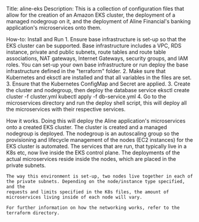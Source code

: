 Title: aline-eks
Description:
This is a collection of configuration files that allow for the creation of an Amazon EKS cluster, the deployment of a managed nodegroup on it,
and the deployment of Aline Financial's banking application's microservices onto them.

How-to: Install and Run
    1. Ensure base infrastructure is set-up so that the EKS cluster can be supported. 
    Base infrastructure includes a VPC, RDS instance, private and public subnets, route tables and route table associations,
    NAT gateways, Internet Gateways, security groups, and IAM roles.
    You can set-up your own base infrastructure or run deploy the base infrastructure defined in the "terraform" folder.
    2. Make sure that Kubernetes and eksctl are installed and that all variables in the files are set.
    3. Ensure that the Kubernetes ConfigMap and Secret are applied. 
    3. Create the cluster and nodegroup, then deploy the database service
        eksctl create cluster -f cluster.yml
        kubectl apply -f db-service.yml
    4. Go to the microservices directory and run the deploy shell script, this will deploy all the microservices with their respective services.

How it works.
    Doing this will deploy the Aline application's microservices onto a created EKS cluster. The cluster is created and a managed nodegroup is deployed.
    The nodegroup is an autoscaling group so the provisioning and lifecycle management of the nodes (EC2 instances) for the EKS cluster is automated.
    The services that are run, that typically live in a K8s etc, now live inside the EKS control plane. The deployments of the actual microservices reside
    inside the nodes, which are placed in the private subnets. 
    
    The way this environment is set-up, two nodes live together in each of the private subnets. Depending on the node/instance type specified, and the
    requests and limits specified in the K8s files, the amount of microservices living inside of each node will vary.

    For further information on how the networking works, refer to the terraform directory.